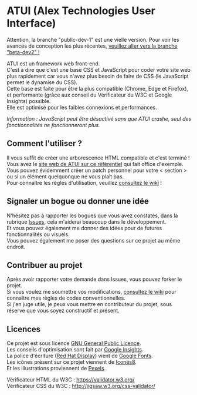 # ATUI (Alex Technologies User Interface)
  
Attention, la branche "public-dev-1" est une vielle version. Pour voir les avancés de conception les plus récentes, <a href="https://github.com/alcapitan/atui/tree/beta-dev2">veuillez aller vers la branche "beta-dev2" !</a>
  
ATUI est un framework web front-end.  
C'est à dire que c'est une base CSS et JavaScript pour coder votre site web plus rapidement car vous n'avez plus besoin de faire de CSS (le JavaScript permet le dynamise du CSS).  
Cette base est faite pour être la plus compatible (Chrome, Edge et Firefox), et performante (grâce aux conseil du Vérificateur du W3C et Google Insights) possible.  
Elle est optimisé pour les faibles connexions et performances.  
  
_Information : JavaScript peut être désactivé sans que ATUI crashe, seul des fonctionnalités ne fonctionneront plus._  
  
## Comment l'utiliser ?

Il vous suffit de créer une arborescence HTML compatible et c'est terminé !  
Vous avez le <a href="https://alcapitan.github.io/atui/">site web de ATUI sur ce référentiel</a> qui fait office d'exemple.  
Vous pouvez évidemment créer un patch personnel pour votre < section > ou si un élément quelquonque ne vous plaît pas.  
Pour connaître les règles d'utilisation, veuillez <a href="https://github.com/alcapitan/atui/wiki">consultez le wiki</a> !  

## Signaler un bogue ou donner une idée

N'hésitez pas à rapporter les bogues que vous avez constatés, dans la rubrique <a href="https://github.com/alcapitan/atui/issues">Issues</a>, cela m'aiderai beaucoup dans le développement.  
Et vous pouvez également me donner des idées pour de futures fonctionnalités ou visuels.  
Vous pouvez également me poser des questions sur ce projet au même endroit.  

## Contribuer au projet

Après avoir rapporter votre demande dans Issues, vous pouvez forker le projet.  
Si vous voulez me soumettre vos modifications, <a href="https://github.com/alcapitan/atui/wiki">consultez le wiki</a> pour connaître mes règles de codes conventionnelles.  
Si j'en juge utile, je peux vous mettre en contributeur du projet, sous réserve que vous soyez constructif et présent.  

## Licences

Ce projet est sous licence <a href="https://github.com/alcapitan/atui/blob/public/LICENSE.md">GNU General Public Licence</a>.  
Les conseils d'optimisation sont fait par <a href="https://developers.google.com/speed/pagespeed/insights/?hl=fr">Google Insights</a>.  
La police d'écriture (<a href="https://fonts.google.com/specimen/Red+Hat+Display?query=red+hat+dis">Red Hat Display</a>) vient de <a href="https://fonts.google.com">Google Fonts</a>.  
Les icônes présent sur ce projet viennent de <a href="https://icones8.fr/">Icones8</a>.  
Et les illustrations proviennent de <a href="https://www.pexels.com/fr-fr/">Pexels</a>.  
  
Vérificateur HTML du W3C : https://validator.w3.org/  
Vérificateur CSS du W3C : http://jigsaw.w3.org/css-validator/  
